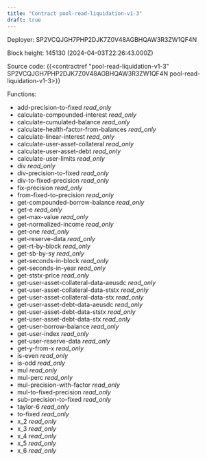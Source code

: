 ```yaml
---
title: "Contract pool-read-liquidation-v1-3"
draft: true
---
```

Deployer: SP2VCQJGH7PHP2DJK7Z0V48AGBHQAW3R3ZW1QF4N


 



Block height: 145130 (2024-04-03T22:26:43.000Z)

Source code: {{<contractref "pool-read-liquidation-v1-3" SP2VCQJGH7PHP2DJK7Z0V48AGBHQAW3R3ZW1QF4N pool-read-liquidation-v1-3>}}

Functions:

* add-precision-to-fixed _read_only_
* calculate-compounded-interest _read_only_
* calculate-cumulated-balance _read_only_
* calculate-health-factor-from-balances _read_only_
* calculate-linear-interest _read_only_
* calculate-user-asset-collateral _read_only_
* calculate-user-asset-debt _read_only_
* calculate-user-limits _read_only_
* div _read_only_
* div-precision-to-fixed _read_only_
* div-to-fixed-precision _read_only_
* fix-precision _read_only_
* from-fixed-to-precision _read_only_
* get-compounded-borrow-balance _read_only_
* get-e _read_only_
* get-max-value _read_only_
* get-normalized-income _read_only_
* get-one _read_only_
* get-reserve-data _read_only_
* get-rt-by-block _read_only_
* get-sb-by-sy _read_only_
* get-seconds-in-block _read_only_
* get-seconds-in-year _read_only_
* get-ststx-price _read_only_
* get-user-asset-collateral-data-aeusdc _read_only_
* get-user-asset-collateral-data-ststx _read_only_
* get-user-asset-collateral-data-stx _read_only_
* get-user-asset-debt-data-aeusdc _read_only_
* get-user-asset-debt-data-ststx _read_only_
* get-user-asset-debt-data-stx _read_only_
* get-user-borrow-balance _read_only_
* get-user-index _read_only_
* get-user-reserve-data _read_only_
* get-y-from-x _read_only_
* is-even _read_only_
* is-odd _read_only_
* mul _read_only_
* mul-perc _read_only_
* mul-precision-with-factor _read_only_
* mul-to-fixed-precision _read_only_
* sub-precision-to-fixed _read_only_
* taylor-6 _read_only_
* to-fixed _read_only_
* x_2 _read_only_
* x_3 _read_only_
* x_4 _read_only_
* x_5 _read_only_
* x_6 _read_only_
